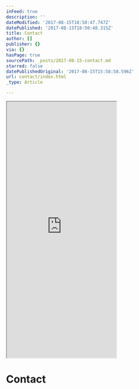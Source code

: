 ```yaml
---
inFeed: true
description: ''
dateModified: '2017-08-15T18:50:47.747Z'
datePublished: '2017-08-15T18:50:48.315Z'
title: Contact
author: []
publisher: {}
via: {}
hasPage: true
sourcePath: _posts/2017-08-15-contact.md
starred: false
datePublishedOriginal: '2017-08-15T15:58:58.596Z'
url: contact/index.html
_type: Article

---
```

<iframe src="https://the-grid.github.io/ed-userhtml/?g=eJyFkM9OwzAMxl8lBHHcsiHQUPrnyBMgcXYTt7VwkpKk67qnJ90kLhyQL7b1fdbnX019BIdiRBrG3MjX40kKYA7LRwSfJojozdrIHGeU4qbtQrQYG3mQIpkYmMkPjfShjHllbORCNo_6eDg8VXet9sEXt0jRNHLMeUpaKYahnMZnE9x-mfsQ9qVT6Dq06mrosnRw_Ka3AV6UbGsQY8T-P3cfokt_3e_ELMKchVvF5yYWm_ChVtDW6g6grS2dBdmSfu53YM-_3_TB510PjnjV5EeMlKvbLtEVtUiu0KpM4BD1I5y2qjJe8g6YBq8N-oyxspQmhlV3HMxXVf4pZL0wDClt6PLGmiGjVCVG-wMxFo7X" height="700" style=""></iframe>

# Contact
